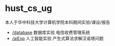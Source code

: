 # hust_cs_ug
本人于华中科技大学计算机学院本科期间实验/课设/报告
- [/database](github.com/ladlod/hust_cs_ug/tree/master/database) 数据库实验 电信收费管理系统
- [/aiExp](github.com/ladlod/hust_cs_ug/tree/master/aiExp) 人工智能实验 产生式算法求解汉诺塔问题